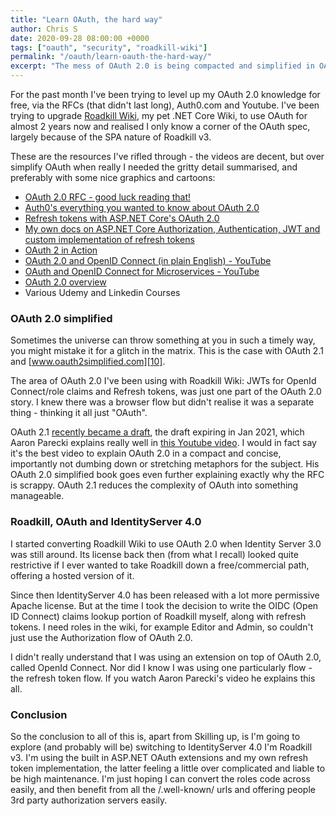 ```yaml
---
title: "Learn OAuth, the hard way"
author: Chris S
date: 2020-09-28 08:00:00 +0000
tags: ["oauth", "security", "roadkill-wiki"]
permalink: "/oauth/learn-oauth-the-hard-way/"
excerpt: "The mess of OAuth 2.0 is being compacted and simplified in OAuth 2.1, a new Aaron Parecki video explains the mess really well, also helping resolve a year old Roadkill Wiki struggle."
---
```


[0]: https://github.com/roadkillwiki/roadkill_new
[1]: https://tools.ietf.org/html/rfc6749
[2]: https://auth0.com/blog/everything-you-wanted-to-know-about-oauth-2-but-were-too-afraid-to-ask/
[3]: https://www.youtube.com/watch?v=AU0TIOZhGqs
[4]: https://github.com/roadkillwiki/roadkill_new/blob/master/src/Roadkill.Api/Authorization/README.md
[5]: https://learning.oreilly.com/library/view/oauth-2-in/9781617293276/
[6]: https://www.youtube.com/watch?v=996OiexHze0
[7]: https://www.youtube.com/watch?v=BdKmZ7mPNns
[10]: https://oauth2simplified.com/
[11]: https://youtu.be/AwCt2-EHYik
[12]: https://youtu.be/CPbvxxslDTU
[13]: https://tools.ietf.org/html/draft-parecki-oauth-v2-1-03

For the past month I've been trying to level up my OAuth 2.0 knowledge for free, via the RFCs (that didn't last long), Auth0.com and Youtube. I've been trying to upgrade [Roadkill Wiki][0], my pet .NET Core Wiki, to use OAuth for almost 2 years now and realised I only know a corner of the OAuth spec, largely because of the SPA nature of Roadkill v3.

These are the resources I've rifled through - the videos are decent, but over simplify OAuth when really I needed the gritty detail summarised, and preferably with some nice graphics and cartoons:

- [OAuth 2.0 RFC - good luck reading that!][1]
- [Auth0's everything you wanted to know about OAuth 2.0][2]
- [Refresh tokens with ASP.NET Core's OAuth 2.0][3]
- [My own docs on ASP.NET Core Authorization, Authentication, JWT and custom implementation of refresh tokens][4]
- [OAuth 2 in Action][5]
- [OAuth 2.0 and OpenID Connect (in plain English) - YouTube][6]
- [OAuth and OpenID Connect for Microservices - YouTube][7]
- [OAuth 2.0 overview][12]
- Various Udemy and Linkedin Courses

### OAuth 2.0 simplified

Sometimes the universe can throw something at you in such a timely way, you might mistake it for a glitch in the matrix. This is the case with OAuth 2.1 and [www.oauth2simplified.com][10]. 

The area of OAuth 2.0 I've been using with Roadkill Wiki: JWTs for OpenId Connect/role claims and Refresh tokens, was just one part of the OAuth 2.0 story. I knew there was a browser flow but didn't realise it was a separate thing - thinking it all just "OAuth".

OAuth 2.1 [recently became a draft][13], the draft expiring in Jan 2021, which Aaron Parecki explains really well in [this Youtube video][11]. I would in fact say it's the best video to explain OAuth 2.0 in a compact and concise, importantly not dumbing down or stretching metaphors for the subject. His OAuth 2.0 simplified book goes even further explaining exactly why the RFC is scrappy. OAuth 2.1 reduces the complexity of OAuth into something manageable. 

### Roadkill, OAuth and IdentityServer 4.0

I started converting Roadkill Wiki to use OAuth 2.0 when Identity Server 3.0 was still around. Its license back then (from what I recall) looked quite restrictive if I ever wanted to take Roadkill down a free/commercial path, offering a hosted version of it.

Since then IdentityServer 4.0 has been released with a lot more permissive Apache license. But at the time I took the decision to write the OIDC (Open ID Connect) claims lookup portion of Roadkill myself, along with refresh tokens. I need roles in the wiki, for example Editor and Admin, so couldn't just use the Authorization flow of OAuth 2.0.

I didn't really understand that I was using an extension on top of OAuth 2.0, called OpenId Connect. Nor did I know I was using one particularly flow - the refresh token flow. If you watch Aaron Parecki's video he explains this all.

### Conclusion

So the conclusion to all of this is, apart from Skilling up, is I'm going to explore (and probably will be) switching to IdentityServer 4.0 I'm Roadkill v3. I'm using the built in ASP.NET OAuth extensions and my own refresh token implementation, the latter feeling a little over complicated and liable to be high maintenance. I'm just hoping I can convert the roles code across easily, and then benefit from all the /.well-known/ urls and offering people 3rd party authorization servers easily.
